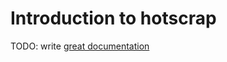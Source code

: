 # Introduction to hotscrap

TODO: write [great documentation](http://jacobian.org/writing/great-documentation/what-to-write/)
